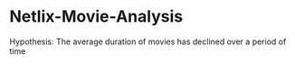 # Netlix-Movie-Analysis

Hypothesis: The average duration of movies has declined over a period of time
